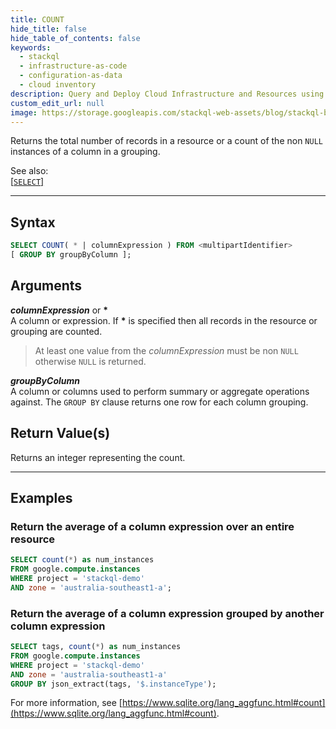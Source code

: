 ```yaml
---
title: COUNT
hide_title: false
hide_table_of_contents: false
keywords:
  - stackql
  - infrastructure-as-code
  - configuration-as-data
  - cloud inventory
description: Query and Deploy Cloud Infrastructure and Resources using SQL
custom_edit_url: null
image: https://storage.googleapis.com/stackql-web-assets/blog/stackql-blog-post-featured-image.png
---
```

Returns the total number of records in a resource or a count of the non `NULL` instances of a column in a grouping.  

See also:  
[[` SELECT `]](/docs/language-spec/select)

* * * 

## Syntax

```sql
SELECT COUNT( * | columnExpression ) FROM <multipartIdentifier>
[ GROUP BY groupByColumn ];
```

## Arguments

__*columnExpression*__  or __*__  
A column or expression.  If __*__ is specified then all records in the resource or grouping are counted.  

> At least one value from the *columnExpression* must be non `NULL` otherwise `NULL` is returned.

__*groupByColumn*__  
A column or columns used to perform summary or aggregate operations against.  The `GROUP BY` clause returns one row for each column grouping.

## Return Value(s)

Returns an integer representing the count.

* * *

## Examples

### Return the average of a column expression over an entire resource

```sql
SELECT count(*) as num_instances
FROM google.compute.instances 
WHERE project = 'stackql-demo' 
AND zone = 'australia-southeast1-a';
```

### Return the average of a column expression grouped by another column expression

```sql
SELECT tags, count(*) as num_instances
FROM google.compute.instances 
WHERE project = 'stackql-demo' 
AND zone = 'australia-southeast1-a'
GROUP BY json_extract(tags, '$.instanceType');
```

For more information, see [https://www.sqlite.org/lang_aggfunc.html#count](https://www.sqlite.org/lang_aggfunc.html#count).
